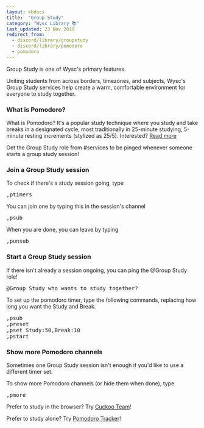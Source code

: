 ```yaml
---
layout: kbdocs
title:  "Group Study"
category: "Wysc Library 📚"
last_updated: 23 Nov 2019
redirect_from:
  - discord/library/groupstudy
  - discord/library/pomodoro
  - pomodoro
---
```


Group Study is one of Wysc's primary features.

Uniting students from across borders, timezones, and subjects, Wysc's Group Study services help create a warm, comfortable environment for everyone to study together.

### What is Pomodoro?

What is Pomodoro? It's a popular study technique where you study and take breaks in a designated cycle, most traditionally in 25-minute studying, 5-minute resting increments (stylized as 25/5). Interested? <a href="https://en.wikipedia.org/wiki/Pomodoro_Technique" target="_blank">Read more</a>

Get the Group Study role from #services to be pinged whenever someone starts a group study session!

### Join a Group Study session

To check if there's a study session going, type

<pre>,ptimers</pre>

You can join one by typing this in the session's channel

<pre>,psub</pre>

When you are done, you can leave by typing

<pre>,punsub</pre>

### Start a Group Study session

If there isn't already a session ongoing, you can ping the @Group Study role!

<pre>@Group Study who wants to study together?</pre>

To set up the pomodoro timer, type the following commands, replacing how long you want the Study and Break.

<pre>,psub
,preset
,pset Study:50,Break:10
,pstart</pre>

### Show more Pomodoro channels

Sometimes one Group Study session isn't enough if you'd like to use a different timer set.

To show more Pomodoro channels (or hide them when done), type

<pre>,pmore</pre>

Prefer to study in the browser? Try <a href="https://cuckoo.team/wysc" target="_blank" rel="noopener">Cuckoo Team</a>!

Prefer to study alone? Try <a href="https://pomodoro-tracker.com" target="_blank" rel="noopener">Pomodoro Tracker</a>!